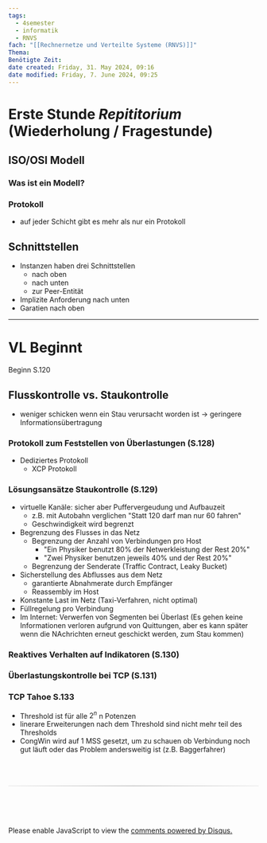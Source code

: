 ```yaml
---
tags:
  - 4semester
  - informatik
  - RNVS
fach: "[[Rechnernetze und Verteilte Systeme (RNVS)]]"
Thema:
Benötigte Zeit:
date created: Friday, 31. May 2024, 09:16
date modified: Friday, 7. June 2024, 09:25
---
```


# Erste Stunde _Repititorium_ (Wiederholung / Fragestunde)

## ISO/OSI Modell

### Was ist ein Modell?

### Protokoll

- auf jeder Schicht gibt es mehr als nur ein Protokoll

## Schnittstellen

- Instanzen haben drei Schnittstellen
  - nach oben
  - nach unten
  - zur Peer-Entität
- Implizite Anforderung nach unten
- Garatien nach oben

---

# VL Beginnt

Beginn S.120

## Flusskontrolle vs. Staukontrolle

- weniger schicken wenn ein Stau verursacht worden ist → geringere Informationsübertragung

### Protokoll zum Feststellen von Überlastungen (S.128)

- Dediziertes Protokoll
  - XCP Protokoll

### Lösungsansätze Staukontrolle (S.129)

- virtuelle Kanäle: sicher aber Puffervergeudung und Aufbauzeit
  - z.B. mit Autobahn verglichen "Statt 120 darf man nur 60 fahren"
  - Geschwindigkeit wird begrenzt
- Begrenzung des Flusses in das Netz
  - Begrenzung der Anzahl von Verbindungen pro Host
    - "Ein Physiker benutzt 80% der Netwerkleistung der Rest 20%"
    - "Zwei Physiker benutzen jeweils 40% und der Rest 20%"
  - Begrenzung der Senderate (Traffic Contract, Leaky Bucket)
- Sicherstellung des Abflusses aus dem Netz
  - garantierte Abnahmerate durch Empfänger
  - Reassembly im Host
- Konstante Last im Netz (Taxi-Verfahren, nicht optimal)
- Füllregelung pro Verbindung
- Im Internet: Verwerfen von Segmenten bei Überlast (Es gehen keine Informationen verloren aufgrund von Quittungen, aber es kann später wenn die NAchrichten erneut geschickt werden, zum Stau kommen)

### Reaktives Verhalten auf Indikatoren (S.130)

### Überlastungskontrolle bei TCP (S.131)

### TCP Tahoe S.133

- Threshold ist für alle $2^n$ n Potenzen
- linerare Erweiterungen nach dem Threshold sind nicht mehr teil des Thresholds
- CongWin wird auf 1 MSS gesetzt, um zu schauen ob Verbindung noch gut läuft oder das Problem andersweitig ist (z.B. Baggerfahrer)

<!-- DISQUS SCRIPT COMMENT START -->

<hr style="border: none; height: 2px; background: linear-gradient(to right, #f0f0f0, #ccc, #f0f0f0); margin-top: 4rem; margin-bottom: 5rem;">
<div id="disqus_thread"></div>
<script>
    /**
    * RECOMMENDED CONFIGURATION VARIABLES: EDIT AND UNCOMMENT THE SECTION BELOW TO INSERT DYNAMIC VALUES FROM YOUR PLATFORM OR CMS.
    * LEARN WHY DEFINING THESE VARIABLES IS IMPORTANT: https://disqus.com/admin/universalcode/#configuration-variables */
    /*
    var disqus_config = function () {
    this.page.url = PAGE_URL; // Replace PAGE_URL with your page's canonical URL variable
    this.page.identifier = PAGE_IDENTIFIER; // Replace PAGE_IDENTIFIER with your page's unique identifier variable
    };
    */
    (function() { // DON'T EDIT BELOW THIS LINE
    var d = document, s = d.createElement('script');
    s.src = 'https://myuninotes.disqus.com/embed.js';
    s.setAttribute('data-timestamp', +new Date());
    (d.head || d.body).appendChild(s);
    })();
</script>
<noscript>Please enable JavaScript to view the <a href="https://disqus.com/?ref_noscript">comments powered by Disqus.</a></noscript>

<!-- DISQUS SCRIPT COMMENT END -->
